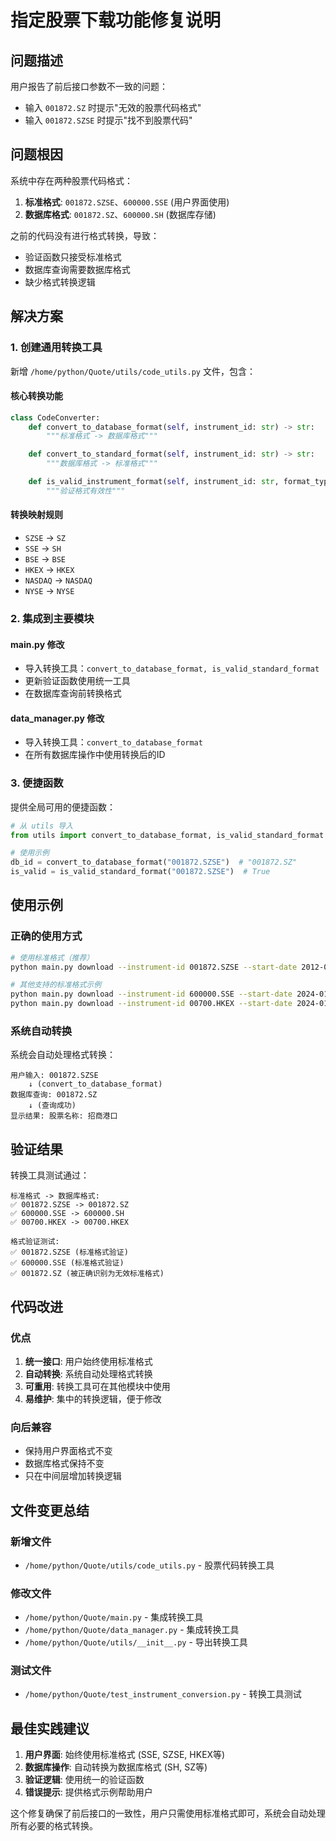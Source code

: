 # 指定股票下载功能修复说明

## 问题描述

用户报告了前后接口参数不一致的问题：
- 输入 `001872.SZ` 时提示"无效的股票代码格式"
- 输入 `001872.SZSE` 时提示"找不到股票代码"

## 问题根因

系统中存在两种股票代码格式：
1. **标准格式**: `001872.SZSE`、`600000.SSE` (用户界面使用)
2. **数据库格式**: `001872.SZ`、`600000.SH` (数据库存储)

之前的代码没有进行格式转换，导致：
- 验证函数只接受标准格式
- 数据库查询需要数据库格式
- 缺少格式转换逻辑

## 解决方案

### 1. 创建通用转换工具

新增 `/home/python/Quote/utils/code_utils.py` 文件，包含：

#### 核心转换功能
```python
class CodeConverter:
    def convert_to_database_format(self, instrument_id: str) -> str:
        """标准格式 -> 数据库格式"""

    def convert_to_standard_format(self, instrument_id: str) -> str:
        """数据库格式 -> 标准格式"""

    def is_valid_instrument_format(self, instrument_id: str, format_type: str) -> bool:
        """验证格式有效性"""
```

#### 转换映射规则
- `SZSE` → `SZ`
- `SSE` → `SH`
- `BSE` → `BSE`
- `HKEX` → `HKEX`
- `NASDAQ` → `NASDAQ`
- `NYSE` → `NYSE`

### 2. 集成到主要模块

#### main.py 修改
- 导入转换工具：`convert_to_database_format, is_valid_standard_format`
- 更新验证函数使用统一工具
- 在数据库查询前转换格式

#### data_manager.py 修改
- 导入转换工具：`convert_to_database_format`
- 在所有数据库操作中使用转换后的ID

### 3. 便捷函数

提供全局可用的便捷函数：
```python
# 从 utils 导入
from utils import convert_to_database_format, is_valid_standard_format

# 使用示例
db_id = convert_to_database_format("001872.SZSE")  # "001872.SZ"
is_valid = is_valid_standard_format("001872.SZSE")  # True
```

## 使用示例

### 正确的使用方式

```bash
# 使用标准格式（推荐）
python main.py download --instrument-id 001872.SZSE --start-date 2012-09-10 --end-date 2012-09-10

# 其他支持的标准格式示例
python main.py download --instrument-id 600000.SSE --start-date 2024-01-01 --end-date 2024-12-31
python main.py download --instrument-id 00700.HKEX --start-date 2024-01-01 --end-date 2024-12-31
```

### 系统自动转换

系统会自动处理格式转换：
```
用户输入: 001872.SZSE
    ↓ (convert_to_database_format)
数据库查询: 001872.SZ
    ↓ (查询成功)
显示结果: 股票名称: 招商港口
```

## 验证结果

转换工具测试通过：

```
标准格式 -> 数据库格式:
✅ 001872.SZSE -> 001872.SZ
✅ 600000.SSE -> 600000.SH
✅ 00700.HKEX -> 00700.HKEX

格式验证测试:
✅ 001872.SZSE (标准格式验证)
✅ 600000.SSE (标准格式验证)
✅ 001872.SZ (被正确识别为无效标准格式)
```

## 代码改进

### 优点
1. **统一接口**: 用户始终使用标准格式
2. **自动转换**: 系统自动处理格式转换
3. **可重用**: 转换工具可在其他模块中使用
4. **易维护**: 集中的转换逻辑，便于修改

### 向后兼容
- 保持用户界面格式不变
- 数据库格式保持不变
- 只在中间层增加转换逻辑

## 文件变更总结

### 新增文件
- `/home/python/Quote/utils/code_utils.py` - 股票代码转换工具

### 修改文件
- `/home/python/Quote/main.py` - 集成转换工具
- `/home/python/Quote/data_manager.py` - 集成转换工具
- `/home/python/Quote/utils/__init__.py` - 导出转换工具

### 测试文件
- `/home/python/Quote/test_instrument_conversion.py` - 转换工具测试

## 最佳实践建议

1. **用户界面**: 始终使用标准格式 (SSE, SZSE, HKEX等)
2. **数据库操作**: 自动转换为数据库格式 (SH, SZ等)
3. **验证逻辑**: 使用统一的验证函数
4. **错误提示**: 提供格式示例帮助用户

这个修复确保了前后接口的一致性，用户只需使用标准格式即可，系统会自动处理所有必要的格式转换。